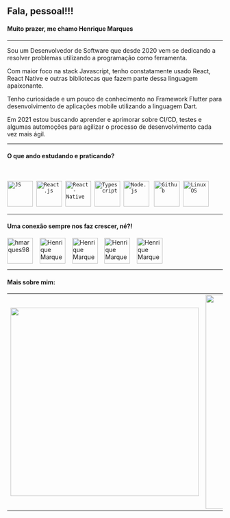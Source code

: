 ## Fala, pessoal!!!

#### Muito prazer, me chamo Henrique Marques

---

Sou um Desenvolvedor de Software que desde 2020 vem se dedicando a resolver problemas utilizando a programação como ferramenta.

Com maior foco na stack Javascript, tenho constatamente usado React, React Native e outras bibliotecas que fazem parte dessa linguagem apaixonante. 

Tenho curiosidade e um pouco de conhecimento no Framework Flutter para desenvolvimento de aplicações mobile utilizando a linguagem Dart.

Em 2021 estou buscando aprender e aprimorar sobre CI/CD, testes e algumas automoções para agilizar o processo de desenvolvimento cada vez mais ágil. 

---

#### O que ando estudando e praticando?

<br/>
<p align="left">
  <code><img src="https://user-images.githubusercontent.com/51785898/91357834-3eb8df00-e7c8-11ea-9936-0ce666ac2a11.png" alt="JS" height="60" width="60""/></code>&nbsp;
  <code><img src="https://user-images.githubusercontent.com/51785898/91357843-411b3900-e7c8-11ea-8161-3e8191a6cde2.png" alt="React.js" width="60" height="60" /></code>&nbsp;
<code><img src="https://user-images.githubusercontent.com/51785898/91357845-424c6600-e7c8-11ea-9457-53c06cf3b6ed.png" alt="React-Native" width="60" height="60" /></code>&nbsp;
<code><img src="https://user-images.githubusercontent.com/51785898/91358426-3319e800-e7c9-11ea-9df0-b5a207cecfce.png" alt="Typescript" height="60" width="60""/></code>&nbsp;
    <code><img src="https://user-images.githubusercontent.com/51785898/91357850-44162980-e7c8-11ea-966c-a7ebaba08ba3.png" alt="Node.js" height="60" width="60""/></code>
    &nbsp;
      <code><img src="https://user-images.githubusercontent.com/51785898/91358353-0cf44800-e7c9-11ea-9a54-0a988aa2837c.png" alt="Github" height="60" width="60""/></code>&nbsp;
  <code><img src="https://camo.githubusercontent.com/11ab33aade76b32789dfac7a4c04e051924fb22d/68747470733a2f2f6564656e742e6769746875622e696f2f537570657254696e7949636f6e732f696d616765732f7376672f6c696e75782e737667" alt="Linux OS" height="60" width="60"/></code>
   </p>

---

#### Uma conexão sempre nos faz crescer, né?!

  <p align="left">
<a href="https://www.instagram.com/hmarques98/" target="_blank"><img  align="center" src="https://www.flaticon.com/svg/static/icons/svg/168/168941.svg" alt="hmarques98" height="60" width="60" /></a> &nbsp;&nbsp;
<a href="https://twitter.com/jhmarques098" target="_blank"><img align="center" src="https://www.flaticon.com/svg/static/icons/svg/168/168930.svg" alt="Henrique Marques" height="60" width="60" /></a> &nbsp;&nbsp;
  <a href="https://www.linkedin.com/in/hmarques98/" target="_blank"><img align="center" src="https://www.flaticon.com/svg/static/icons/svg/168/168944.svg" alt="Henrique Marques" height="60" width="60" /></a> &nbsp;&nbsp;
  <a href="https://wa.link/6aciyc" target="_blank"><img align="center" src="https://www.flaticon.com/svg/static/icons/svg/168/168945.svg" alt="Henrique Marques" height="60" width="60" /></a> &nbsp;&nbsp;
  <a href="mailto:marquesprogrammer@hotmail.com" target="_blank"><img align="center" src="https://www.flaticon.com/svg/static/icons/svg/1362/1362982.svg" alt="Henrique Marques" height="60" width="60" /></a> &nbsp;&nbsp;
</p>

---

#### Mais sobre mim:

<center>
    <table align="center">
      <tr>
          <td>
              <img width="440px" align="center" src="https://github-readme-stats.vercel.app/api?username=hmarques98&show_icons=true&count_private=true&hide_border=true" />
          </td>
          <td>
              <img width="500px" align="center" src="https://github-readme-stats.vercel.app/api/top-langs/?username=hmarques98&hide=html&layout=compact&count_private=true&hide_border=true" />               </td>
      </tr>  
    </table>
</center>
